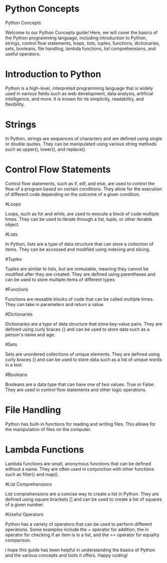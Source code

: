 # Python Concepts

Python Concepts

Welcome to our Python Concepts guide! Here, we will cover the basics of the Python programming language, including introduction to Python, strings, control flow statements, loops, lists, tuples, functions, dictionaries, sets, booleans, file handling, lambda functions, list comprehensions, and useful operators.

# Introduction to Python

Python is a high-level, interpreted programming language that is widely used in various fields such as web development, data analysis, artificial intelligence, and more. It is known for its simplicity, readability, and flexibility.

# Strings

In Python, strings are sequences of characters and are defined using single or double quotes. They can be manipulated using various string methods such as upper(), lower(), and replace().

# Control Flow Statements

Control flow statements, such as if, elif, and else, are used to control the flow of a program based on certain conditions. They allow for the execution of different code depending on the outcome of a given condition.

#Loops

Loops, such as for and while, are used to execute a block of code multiple times. They can be used to iterate through a list, tuple, or other iterable object.

#Lists

In Python, lists are a type of data structure that can store a collection of items. They can be accessed and modified using indexing and slicing.

#Tuples

Tuples are similar to lists, but are immutable, meaning they cannot be modified after they are created. They are defined using parentheses and can be used to store multiple items of different types

#Functions

Functions are reusable blocks of code that can be called multiple times. They can take in parameters and return a value.

#Dictionaries

Dictionaries are a type of data structure that store key-value pairs. They are defined using curly braces {} and can be used to store data such as a person's name and age.

#Sets

Sets are unordered collections of unique elements. They are defined using curly braces {} and can be used to store data such as a list of unique words in a text.

#Booleans

Booleans are a data type that can have one of two values: True or False. They are used in control flow statements and other logic operations.

# File Handling

Python has built-in functions for reading and writing files. This allows for the manipulation of files on the computer.

# Lambda Functions

Lambda functions are small, anonymous functions that can be defined without a name. They are often used in conjunction with other functions such as filter() and map().

#List Comprehensions

List comprehensions are a concise way to create a list in Python. They are defined using square brackets [] and can be used to create a list of squares of a given number.

#Useful Operators

Python has a variety of operators that can be used to perform different operations. Some examples include the + operator for addition, the in operator for checking if an item is in a list, and the == operator for equality comparison.

i hope this guide has been helpful in understanding the basics of Python and the various concepts and tools it offers. Happy coding!
